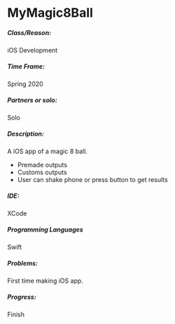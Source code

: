 # MyMagic8Ball
##### Class/Reason: 
iOS Development
##### Time Frame:
Spring 2020
##### Partners or solo:
Solo
##### Description:
A iOS app of a magic 8 ball.
+ Premade outputs
+ Customs outputs
+ User can shake phone or press button to get results
##### IDE:
XCode
##### Programming Languages 
Swift
##### Problems:
First time making iOS app. 
##### Progress: 
Finish
